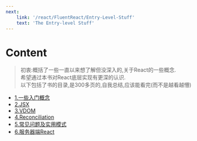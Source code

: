 ```yaml
---
next: 
    link: '/react/FluentReact/Entry-Level-Stuff'
    text: 'The Entry-level Stuff'
---
```


# Content

> 初衷:概括了一些一直以来想了解但没深入的,关于React的一些概念.  
> 希望通过本书对React底层实现有更深的认识.  
> 以下包括了书的目录,是300多页的,自我总结,应该能看完(而不是越看越懵)

* [1.一些入门概念](./Entry-Level-Stuff.md)
* [2.JSX](./JSX.md)
* [3.VDOM](./VDOM.md)
* [4.Reconciliation](./Reconciliation.md)
* [5.常见问题及实用模式](./Common-Questions-and-Powerful-Patterns.md)
* [6.服务器端React](./Server-side-React.md)